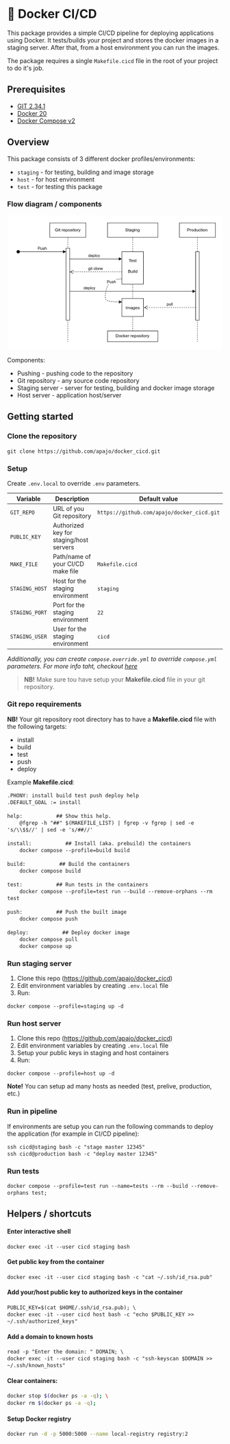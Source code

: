 # 🐳 Docker CI/CD

This package provides a simple CI/CD pipeline for deploying applications using Docker.
It tests/builds your project and stores the docker images in a staging server.
After that, from a host environment you can run the images.

The package requires a single `Makefile.cicd` file in the root of your project to do it's job.

## Prerequisites

- [GIT 2.34.1](https://git-scm.com/)
- [Docker 20](https://www.docker.com/)
- [Docker Compose v2](https://www.docker.com/)

## Overview

This package consists of 3 different docker profiles/environments:
* `staging` - for testing, building and image storage
* `host` - for host environment
* `test` - for testing this package

### Flow diagram / components

![Project Logo](./docs/pipeline.png)

Components:

* Pushing - pushing code to the repository
* Git repository - any source code repository
* Staging server - server for testing, building and docker image storage
* Host server - application host/server

## Getting started

### Clone the repository

```shell
git clone https://github.com/apajo/docker_cicd.git
```

### Setup

Create `.env.local` to override `.env` parameters.


| Variable           | Description                                   | Default value                              |
|--------------------|-----------------------------------------------|--------------------------------------------|
| `GIT_REPO`         | URL of you Git repository                     | `https://github.com/apajo/docker_cicd.git` |
| `PUBLIC_KEY`       | Authorized key for staging/host servers |                                            |
| `MAKE_FILE`        | Path/name of your CI/CD make file             | `Makefile.cicd`                            |
| `STAGING_HOST`     | Host for the staging environment              | `staging`                                  |
| `STAGING_PORT`     | Port for the staging environment              | `22`                                       |
| `STAGING_USER`     | User for the staging environment              | `cicd`                                     |


_Additionally, you can create `compose.override.yml` to override `compose.yml` parameters. For more info taht, checkout [here](https://docs.docker.com/compose/)_

> __NB!__ Make sure tou have setup your __Makefile.cicd__ file in your git repository.

### Git repo requirements

__NB!__ Your git repository root directory has to have a
__Makefile.cicd__ file with the following targets:
* install
* build
* test
* push
* deploy

Example __Makefile.cicd__:

```shell
.PHONY: install build test push deploy help
.DEFAULT_GOAL := install

help:           ## Show this help.
	@fgrep -h "##" $(MAKEFILE_LIST) | fgrep -v fgrep | sed -e 's/\\$$//' | sed -e 's/##//'

install:           ## Install (aka. prebuild) the containers
	docker compose --profile=build build

build:           ## Build the containers
	docker compose build

test:           ## Run tests in the containers
	docker compose --profile=test run --build --remove-orphans --rm test

push:           ## Push the built image
	docker compose push

deploy:           ## Deploy docker image
	docker compose pull
	docker compose up
```

### Run staging server

1. Clone this repo (https://github.com/apajo/docker_cicd)
2. Edit environment variables by creating `.env.local` file
3. Run:

```shell
docker compose --profile=staging up -d
```

### Run host server

1. Clone this repo (https://github.com/apajo/docker_cicd)
2. Edit environment variables by creating `.env.local` file
3. Setup your public keys in staging and host containers
4. Run:

```shell
docker compose --profile=host up -d
```

__Note!__ You can setup ad many hosts as needed (test, prelive, production, etc.) 

### Run in pipeline

If environments are setup you can run the following commands to deploy the application
(for example in CI/CD pipeline):

```shell
ssh cicd@staging bash -c "stage master 12345"
ssh cicd@production bash -c "deploy master 12345"
```

### Run tests

```shell
docker compose --profile=test run --name=tests --rm --build --remove-orphans test;
```

## Helpers / shortcuts

#### Enter interactive shell

```shell
docker exec -it --user cicd staging bash
```

#### Get public key from the container

```shell
docker exec -it --user cicd staging bash -c "cat ~/.ssh/id_rsa.pub"
```

#### Add your/host public key to authorized keys in the container

```shell
PUBLIC_KEY=$(cat $HOME/.ssh/id_rsa.pub); \
docker exec -it --user cicd host bash -c "echo $PUBLIC_KEY >> ~/.ssh/authorized_keys"
```

#### Add a domain to known hosts

```shell
read -p "Enter the domain: " DOMAIN; \
docker exec -it --user cicd staging bash -c "ssh-keyscan $DOMAIN >> ~/.ssh/known_hosts"
```

#### Clear containers:

```bash
docker stop $(docker ps -a -q); \
docker rm $(docker ps -a -q);
```

#### Setup Docker registry

```bash
docker run -d -p 5000:5000 --name local-registry registry:2
```
